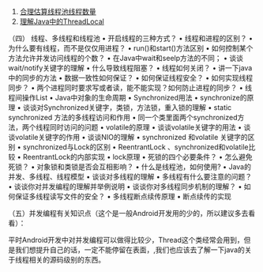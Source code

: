 1. [合理估算线程池线程数量](https://blog.csdn.net/21aspnet/article/details/89379700?depth_1-utm_source=distribute.pc_relevant.none-task-blog-BlogCommendFromBaidu-3&utm_source=distribute.pc_relevant.none-task-blog-BlogCommendFromBaidu-3)
2. [理解Java中的ThreadLocal](https://droidyue.com/blog/2016/03/13/learning-threadlocal-in-java/)





（四） 线程、多线程和线程池
• 开启线程的三种方式？
• 线程和进程的区别？
• 为什么要有线程，而不是仅仅用进程？
• run()和start()方法区别
• 如何控制某个方法允许并发访问线程的个数？
• 在Java中wait和seelp方法的不同；
• 谈谈wait/notify关键字的理解
• 什么导致线程阻塞？
• 线程如何关闭？
• 讲一下java中的同步的方法
• 数据一致性如何保证？
• 如何保证线程安全？
• 如何实现线程同步？
• 两个进程同时要求写或者读，能不能实现？如何防止进程的同步？
• 线程间操作List
• Java中对象的生命周期
• Synchronized用法
• synchronize的原理
• 谈谈对Synchronized关键字，类锁，方法锁，重入锁的理解
• static synchronized 方法的多线程访问和作用
• 同一个类里面两个synchronized方法，两个线程同时访问的问题
• volatile的原理
• 谈谈volatile关键字的用法
• 谈谈volatile关键字的作用
• 谈谈NIO的理解
• synchronized 和volatile 关键字的区别
• synchronized与Lock的区别
• ReentrantLock 、synchronized和volatile比较
• ReentrantLock的内部实现
• lock原理
• 死锁的四个必要条件？
• 怎么避免死锁？
• 对象锁和类锁是否会互相影响？
• 什么是线程池，如何使用?
• Java的并发、多线程、线程模型
• 谈谈对多线程的理解
• 多线程有什么要注意的问题？
• 谈谈你对并发编程的理解并举例说明
• 谈谈你对多线程同步机制的理解？
• 如何保证多线程读写文件的安全？
• 多线程断点续传原理
• 断点续传的实现

（五）并发编程有关知识点（这个是一般Android开发用的少的，所以建议多去看看）：

平时Android开发中对并发编程可以做得比较少，Thread这个类经常会用到，但是我们想提升自己的话，一定不能停留在表面，,我们也应该去了解一下java的关于线程相关的源码级别的东西。
